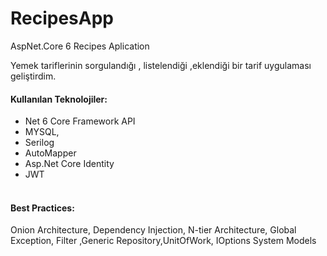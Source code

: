 # RecipesApp
AspNet.Core 6 Recipes Aplication

Yemek tariflerinin sorgulandığı , listelendiği ,eklendiği bir tarif uygulaması geliştirdim.
#### Kullanılan Teknolojiler:</br>
* Net 6 Core Framework API</br>
* MYSQL,</br>
* Serilog</br>
* AutoMapper</br>
* Asp.Net Core Identity</br>
* JWT</br></br>
#### Best Practices:</br>
Onion Architecture, Dependency Injection, N-tier Architecture, Global Exception, Filter ,Generic Repository,UnitOfWork, IOptions System Models</br></br>
